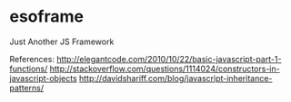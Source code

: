 esoframe
========

Just Another JS Framework






References:
http://elegantcode.com/2010/10/22/basic-javascript-part-1-functions/
http://stackoverflow.com/questions/1114024/constructors-in-javascript-objects
http://davidshariff.com/blog/javascript-inheritance-patterns/
